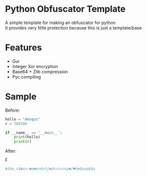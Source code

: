 # Python Obfuscator Template
A simple template for making an obfuscator for python <br>
It provides very little protection because this is just a template/base
# Features
- Gui
- Integer Xor encryption
- Base64 + Zlib compression
- Pyc compiling
# Sample
Before:
```py
hello = "Amogus"
r = 789786

if __name__ == '__main__':
    print(hello)
    print(r)
```
After:
```py
Ë

#šñe¸☺ã♣ó>—☻e☻e☺d«☺j♣d☺«☺«☺☺y☻)♥Ú♠base64a
```
